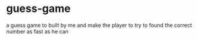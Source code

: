 # guess-game
a guess game to built by me and make the player to try to found the correct number as fast as he can
